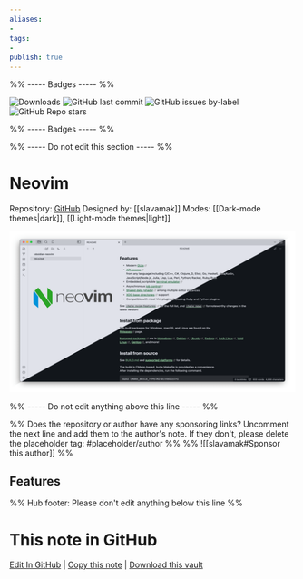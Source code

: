 ```yaml
---
aliases:
- 
tags: 
- 
publish: true
---
```


%% ----- Badges ----- %%

![Downloads](https://img.shields.io/badge/downloads-6179-573E7A?style=for-the-badge&logo=)
![GitHub last commit](https://img.shields.io/github/last-commit/slavamak/obsidian-neovim?color=573E7A&label=last%20update&logo=github&style=for-the-badge)
![GitHub issues by-label](https://img.shields.io/github/issues/slavamak/obsidian-neovim/help%20wanted?color=573E7A&logo=github&style=for-the-badge) 
![GitHub Repo stars](https://img.shields.io/github/stars/slavamak/obsidian-neovim?color=573E7A&logo=github&style=for-the-badge)

%% ----- Badges ----- %%

%% ----- Do not edit this section ----- %%

# Neovim

Repository: [GitHub](https://github.com/slavamak/obsidian-neovim)
Designed by: [[slavamak]]
Modes: [[Dark-mode themes|dark]], [[Light-mode themes|light]]



![screenshot](https://github.com/slavamak/obsidian-neovim/raw/HEAD/screenshot.png)

%% ----- Do not edit anything above this line ----- %% 

%% Does the repository or author have any sponsoring links? Uncomment the next line and add them to the author's note. If they don't, please delete the placeholder tag: #placeholder/author %%
%% ![[slavamak#Sponsor this author]] %%


## Features



%% Hub footer: Please don't edit anything below this line %%

# This note in GitHub

<span class="git-footer">[Edit In GitHub](https://github.dev/obsidian-community/obsidian-hub/blob/main/02%20-%20Community%20Expansions/02.05%20All%20Community%20Expansions/Themes/Neovim.md "git-hub-edit-note") | [Copy this note](https://raw.githubusercontent.com/obsidian-community/obsidian-hub/main/02%20-%20Community%20Expansions/02.05%20All%20Community%20Expansions/Themes/Neovim.md "git-hub-copy-note") | [Download this vault](https://github.com/obsidian-community/obsidian-hub/archive/refs/heads/main.zip "git-hub-download-vault") </span>
